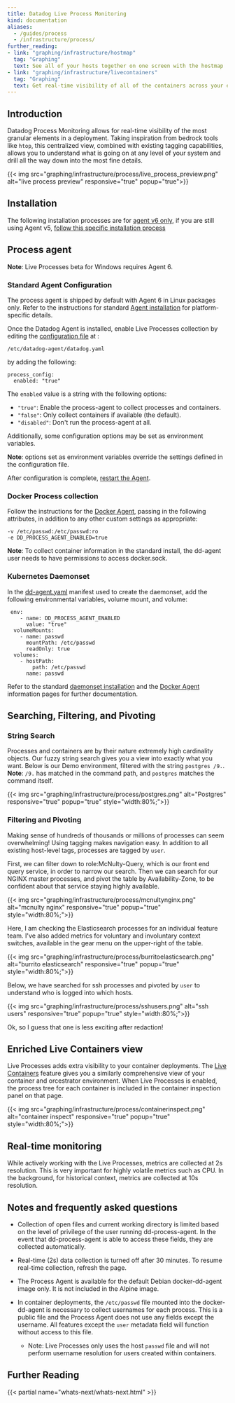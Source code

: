 ```yaml
---
title: Datadog Live Process Monitoring
kind: documentation
aliases:
  - /guides/process
  - /infrastructure/process/
further_reading:
- link: "graphing/infrastructure/hostmap"
  tag: "Graphing"
  text: See all of your hosts together on one screen with the hostmap
- link: "graphing/infrastructure/livecontainers"
  tag: "Graphing"
  text: Get real-time visibility of all of the containers across your environment
---
```


## Introduction

Datadog Process Monitoring allows for real-time visibility of the most granular elements in a deployment.  Taking inspiration from bedrock tools like `htop`, this centralized view, combined with existing tagging capabilities, allows you to understand what is going on at any level of your system and drill all the way down into the most fine details.

{{< img src="graphing/infrastructure/process/live_process_preview.png" alt="live process preview" responsive="true" popup="true">}}

## Installation

The following installation processes are for [agent v6 only][6], if you are still using Agent v5, [follow this specific installation process][7]

## Process agent

**Note**: Live Processes beta for Windows requires Agent 6.

### Standard Agent Configuration

The process agent is shipped by default with Agent 6 in Linux packages only. Refer to the instructions for standard [Agent installation][8] for platform-specific details.

Once the Datadog Agent is installed, enable Live Processes collection by editing the [configuration file][9] at :

```
/etc/datadog-agent/datadog.yaml
```

by adding the following:

```
process_config:
  enabled: "true"
```

The `enabled` value is a string with the following options:

* `"true"`: Enable the process-agent to collect processes and containers.
* `"false"`: Only collect containers if available (the default).
* `"disabled"`: Don't run the process-agent at all.

Additionally, some configuration options may be set as environment variables. 

**Note**: options set as environment variables override the settings defined in the configuration file.

After configuration is complete, [restart the Agent][10].  

### Docker Process collection

Follow the instructions for the [Docker Agent][11], passing in the following attributes, in addition to any other custom settings as appropriate:

```
-v /etc/passwd:/etc/passwd:ro
-e DD_PROCESS_AGENT_ENABLED=true
```

**Note**: To collect container information in the standard install, the dd-agent user needs to have permissions to access docker.sock.

### Kubernetes Daemonset

In the [dd-agent.yaml][12] manifest used to create the daemonset, add the following environmental variables, volume mount, and volume:

```
 env:
    - name: DD_PROCESS_AGENT_ENABLED
      value: "true"
  volumeMounts:
    - name: passwd
      mountPath: /etc/passwd
      readOnly: true
  volumes:
    - hostPath:
        path: /etc/passwd
      name: passwd    
```

Refer to the standard [daemonset installation][13] and the [Docker Agent][11] information pages for further documentation.

## Searching, Filtering, and Pivoting

### String Search

Processes and containers are by their nature extremely high cardinality objects.  Our fuzzy string search gives you a view into exactly what you want.  Below is our Demo environment, filtered with the string `postgres /9.`.  
**Note**: `/9.` has matched in the command path, and `postgres` matches the command itself.

{{< img src="graphing/infrastructure/process/postgres.png" alt="Postgres" responsive="true" popup="true" style="width:80%;">}}

### Filtering and Pivoting

Making sense of hundreds of thousands or millions of processes can seem overwhelming!  Using tagging makes navigation easy.  In addition to all existing host-level tags, processes are tagged by `user`. 

First, we can filter down to role:McNulty-Query, which is our front end query service, in order to narrow our search.  Then we can search for our NGINX master processes, and pivot the table by Availability-Zone, to be confident about that service staying highly available.

{{< img src="graphing/infrastructure/process/mcnultynginx.png" alt="mcnulty nginx" responsive="true" popup="true" style="width:80%;">}}

Here, I am checking the Elasticsearch processes for an individual feature team.  I've also added metrics for voluntary and involuntary context switches, available in the gear menu on the upper-right of the table.

{{< img src="graphing/infrastructure/process/burritoelasticsearch.png" alt="burrito elasticsearch" responsive="true" popup="true" style="width:80%;">}}

Below, we have searched for ssh processes and pivoted by `user` to understand who is logged into which hosts.

{{< img src="graphing/infrastructure/process/sshusers.png" alt="ssh users" responsive="true" popup="true" style="width:80%;">}}

Ok, so I guess that one is less exciting after redaction!

## Enriched Live Containers view

Live Processes adds extra visibility to your container deployments.  The [Live Containers][14] feature gives you a similarly comprehensive view of your container and orcestrator environment.  When Live Processes is enabled, the process tree for each container is included in the container inspection panel on that page.

{{< img src="graphing/infrastructure/process/containerinspect.png" alt="container inspect" responsive="true" popup="true" style="width:80%;">}}

## Real-time monitoring

While actively working with the Live Processes, metrics are collected at 2s resolution.  This is very important for highly volatile metrics such as CPU.  In the background, for historical context, metrics are collected at 10s resolution.  

## Notes and frequently asked questions

- Collection of open files and current working directory is limited based on the level of privilege of the user running dd-process-agent. In the event that dd-process-agent is able to access these fields, they are collected automatically.

- Real-time (2s) data collection is turned off after 30 minutes. To resume real-time collection, refresh the page.

- The Process Agent is available for the default Debian docker-dd-agent image only.  It is not included in the Alpine image.

- In container deployments, the `/etc/passwd` file mounted into the docker-dd-agent is necessary to collect usernames for each process.  This is a public file and the Process Agent does not use any fields except the username.  All features except the `user` metadata field will function without access to this file.
  - Note:  Live Processes only uses the host `passwd` file and will not perform username resolution for users created within containers.

[1]: https://app.datadoghq.com/account/settings#agent
[4]: /integrations/kubernetes/
[5]: https://github.com/DataDog/docker-dd-agent

## Further Reading

{{< partial name="whats-next/whats-next.html" >}}


[6]: /agent
[7]: /agent/faq/agent-5-process-collection
[8]: https://app.datadoghq.com/account/settings#agent
[9]: /agent/#configuration-file
[10]: /agent/faq/agent-commands
[11]: /agent/basic_agent_usage/docker/#run-the-docker-agent
[12]: https://app.datadoghq.com/account/settings#agent/kubernetes
[13]: /integrations/kubernetes/#installation-via-daemonsets-kubernetes-110
[14]: https://docs.datadoghq.com/infrastructure/livecontainers/
